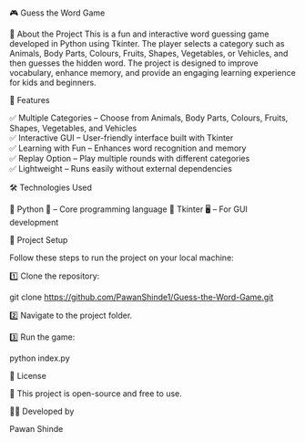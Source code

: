 🎮 Guess the Word Game

📝 About the Project
This is a fun and interactive word guessing game developed in Python using Tkinter. 
The player selects a category such as Animals, Body Parts, Colours, Fruits, Shapes, Vegetables, or Vehicles,
and then guesses the hidden word. The project is designed to improve vocabulary, enhance memory, and provide an engaging learning experience for kids and beginners.

🚀 Features

✅ Multiple Categories – Choose from Animals, Body Parts, Colours, Fruits, Shapes, Vegetables, and Vehicles<br>
✅ Interactive GUI – User-friendly interface built with Tkinter<br>
✅ Learning with Fun – Enhances word recognition and memory<br>
✅ Replay Option – Play multiple rounds with different categories<br>
✅ Lightweight – Runs easily without external dependencies<br>

🛠️ Technologies Used

🔹 Python 🐍 – Core programming language
🔹 Tkinter 🖥️ – For GUI development

📂 Project Setup

Follow these steps to run the project on your local machine:

1️⃣ Clone the repository:

git clone https://github.com/PawanShinde1/Guess-the-Word-Game.git


2️⃣ Navigate to the project folder.

3️⃣ Run the game:

python index.py

📜 License

📌 This project is open-source and free to use.

👨‍💻 Developed by

Pawan Shinde
